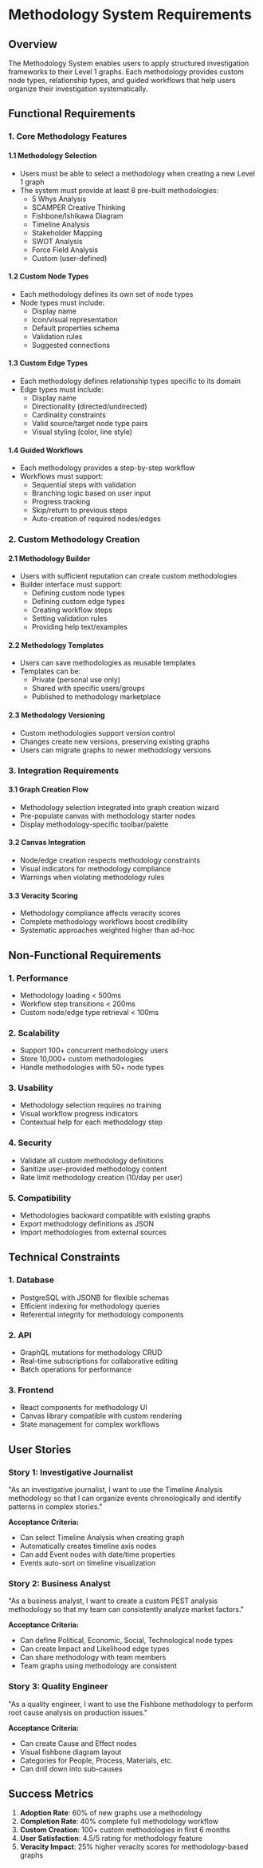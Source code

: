 # Methodology System Requirements

## Overview
The Methodology System enables users to apply structured investigation frameworks to their Level 1 graphs. Each methodology provides custom node types, relationship types, and guided workflows that help users organize their investigation systematically.

## Functional Requirements

### 1. Core Methodology Features

#### 1.1 Methodology Selection
- Users must be able to select a methodology when creating a new Level 1 graph
- The system must provide at least 8 pre-built methodologies:
  - 5 Whys Analysis
  - SCAMPER Creative Thinking
  - Fishbone/Ishikawa Diagram
  - Timeline Analysis
  - Stakeholder Mapping
  - SWOT Analysis
  - Force Field Analysis
  - Custom (user-defined)

#### 1.2 Custom Node Types
- Each methodology defines its own set of node types
- Node types must include:
  - Display name
  - Icon/visual representation
  - Default properties schema
  - Validation rules
  - Suggested connections

#### 1.3 Custom Edge Types
- Each methodology defines relationship types specific to its domain
- Edge types must include:
  - Display name
  - Directionality (directed/undirected)
  - Cardinality constraints
  - Valid source/target node type pairs
  - Visual styling (color, line style)

#### 1.4 Guided Workflows
- Each methodology provides a step-by-step workflow
- Workflows must support:
  - Sequential steps with validation
  - Branching logic based on user input
  - Progress tracking
  - Skip/return to previous steps
  - Auto-creation of required nodes/edges

### 2. Custom Methodology Creation

#### 2.1 Methodology Builder
- Users with sufficient reputation can create custom methodologies
- Builder interface must support:
  - Defining custom node types
  - Defining custom edge types
  - Creating workflow steps
  - Setting validation rules
  - Providing help text/examples

#### 2.2 Methodology Templates
- Users can save methodologies as reusable templates
- Templates can be:
  - Private (personal use only)
  - Shared with specific users/groups
  - Published to methodology marketplace

#### 2.3 Methodology Versioning
- Custom methodologies support version control
- Changes create new versions, preserving existing graphs
- Users can migrate graphs to newer methodology versions

### 3. Integration Requirements

#### 3.1 Graph Creation Flow
- Methodology selection integrated into graph creation wizard
- Pre-populate canvas with methodology starter nodes
- Display methodology-specific toolbar/palette

#### 3.2 Canvas Integration
- Node/edge creation respects methodology constraints
- Visual indicators for methodology compliance
- Warnings when violating methodology rules

#### 3.3 Veracity Scoring
- Methodology compliance affects veracity scores
- Complete methodology workflows boost credibility
- Systematic approaches weighted higher than ad-hoc

## Non-Functional Requirements

### 1. Performance
- Methodology loading < 500ms
- Workflow step transitions < 200ms
- Custom node/edge type retrieval < 100ms

### 2. Scalability
- Support 100+ concurrent methodology users
- Store 10,000+ custom methodologies
- Handle methodologies with 50+ node types

### 3. Usability
- Methodology selection requires no training
- Visual workflow progress indicators
- Contextual help for each methodology step

### 4. Security
- Validate all custom methodology definitions
- Sanitize user-provided methodology content
- Rate limit methodology creation (10/day per user)

### 5. Compatibility
- Methodologies backward compatible with existing graphs
- Export methodology definitions as JSON
- Import methodologies from external sources

## Technical Constraints

### 1. Database
- PostgreSQL with JSONB for flexible schemas
- Efficient indexing for methodology queries
- Referential integrity for methodology components

### 2. API
- GraphQL mutations for methodology CRUD
- Real-time subscriptions for collaborative editing
- Batch operations for performance

### 3. Frontend
- React components for methodology UI
- Canvas library compatible with custom rendering
- State management for complex workflows

## User Stories

### Story 1: Investigative Journalist
"As an investigative journalist, I want to use the Timeline Analysis methodology so that I can organize events chronologically and identify patterns in complex stories."

**Acceptance Criteria:**
- Can select Timeline Analysis when creating graph
- Automatically creates timeline axis nodes
- Can add Event nodes with date/time properties
- Events auto-sort on timeline visualization

### Story 2: Business Analyst
"As a business analyst, I want to create a custom PEST analysis methodology so that my team can consistently analyze market factors."

**Acceptance Criteria:**
- Can define Political, Economic, Social, Technological node types
- Can create Impact and Likelihood edge types
- Can share methodology with team members
- Team graphs using methodology are consistent

### Story 3: Quality Engineer
"As a quality engineer, I want to use the Fishbone methodology to perform root cause analysis on production issues."

**Acceptance Criteria:**
- Can create Cause and Effect nodes
- Visual fishbone diagram layout
- Categories for People, Process, Materials, etc.
- Can drill down into sub-causes

## Success Metrics

1. **Adoption Rate**: 60% of new graphs use a methodology
2. **Completion Rate**: 40% complete full methodology workflow
3. **Custom Creation**: 100+ custom methodologies in first 6 months
4. **User Satisfaction**: 4.5/5 rating for methodology feature
5. **Veracity Impact**: 25% higher veracity scores for methodology-based graphs